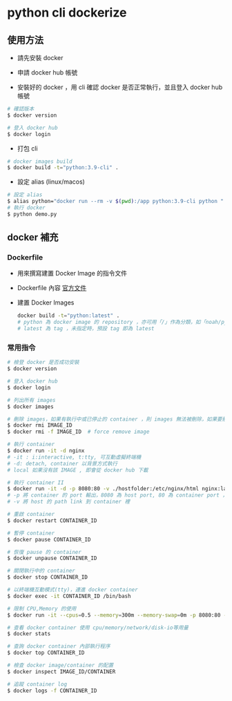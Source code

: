 # python cli dockerize

## 使用方法

- 請先安裝 docker

- 申請 docker hub 帳號

- 安裝好的 docker ，用 cli 確認 docker 是否正常執行，並且登入 docker hub 帳號

```bash
# 確認版本
$ docker version

# 登入 docker hub
$ docker login
```

- 打包 cli

```bash
# docker images build
$ docker build -t="python:3.9-cli" .
```

- 設定 alias (linux/macos)

```bash
# 設定 alias
$ alias python="docker run --rm -v $(pwd):/app python:3.9-cli python "
# 執行 docker
$ python demo.py
```

## docker 補充

### Dockerfile

- 用來撰寫建置 Docker Image 的指令文件
- Dockerfile 內容 [官方文件](https://docs.docker.com/engine/reference/builder/)
- 建置 Docker Images

  ```bash
  docker build -t="python:latest" .
  # python 為 docker image 的 repository ，亦可用「/」作為分類，如「noah/python」
  # latest 為 tag ，未指定時，預設 tag 即為 latest
  ```

### 常用指令

  ```bash
  # 檢登 docker 是否成功安裝
  $ docker version

  # 登入 docker hub
  $ docker login

  # 列出所有 images
  $ docker images

  # 刪除 images，如果有執行中或已停止的 container ，則 images 無法被刪除，如果要刪除，需加「-f」
  $ docker rmi IMAGE_ID
  $ docker rmi -f IMAGE_ID  # force remove image

  # 執行 container
  $ docker run -it -d nginx
  # -it : i:interactive, t:tty, 可互動虛擬終端機
  # -d: detach, container 以背景方式執行
  # local 如果沒有該 IMAGE , 即會從 docker hub 下載

  # 執行 container II
  $ docker run -it -d -p 8080:80 -v ./hostfolder:/etc/nginx/html nginx:latest
  # -p 將 container 的 port 輸出，8080 為 host port, 80 為 container port ，亦即 container 可以註冊到 host 不同的 port
  # -v 將 host 的 path link 到 container 裡

  # 重啟 container
  $ docker restart CONTAINER_ID

  # 暫停 container
  $ docker pause CONTAINER_ID

  # 恢復 pause 的 container
  $ docker unpause CONTAINER_ID

  # 關閉執行中的 container
  $ docker stop CONTAINER_ID

  # 以終端機互動模式(tty)，連進 docker container
  $ docker exec -it CONTAINER_ID /bin/bash

  # 限制 CPU,Memory 的使用
  $ docker run -it --cpus=0.5 --memory=300m --memory-swap=0m -p 8080:80 -d nginx:latest

  # 查看 docker container 使用 cpu/memory/network/disk-io等用量
  $ docker stats

  # 查詢 docker container 內部執行程序
  $ docker top CONTAINER_ID

  # 檢查 docker image/container 的配置
  $ docker inspect IMAGE_ID/CONTAINER

  # 追蹤 container log
  $ docker logs -f CONTAINER_ID
  ```
